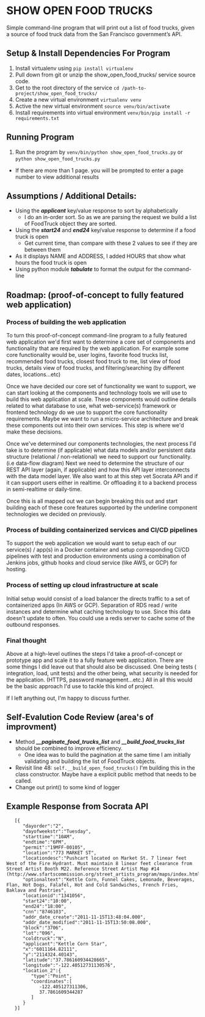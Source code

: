 # SHOW OPEN FOOD TRUCKS
Simple command-line program that will print out a list of food trucks, given a source of food truck data from the
San Francisco government’s API.

## Setup & Install Dependencies For Program
1. Install virtualenv using `pip install virtualenv`
2. Pull down from git or unzip the show_open_food_trucks/ service source code.
3. Get to the root directory of the service `cd /path-to-project/show_open_food_trucks/`
4. Create a new virtual environment `virtualenv venv`
5. Active the new virtual environment `source venv/bin/activate`
6. Install requirements into virtual environment `venv/bin/pip install -r requirements.txt`

## Running Program
1. Run the program by `venv/bin/python show_open_food_trucks.py` or `python show_open_food_trucks.py`
- If there are more than 1 page. you will be prompted to enter a page number to view additional results

## Assumptions / Additional Details:
- Using the ***applicant*** key/value response to sort by alphabetically
    - I do an in-order sort. So as we are parsing the request we build a list of FoodTruck object they are sorted. 
- Using the ***start24*** and ***end24*** key/value response to determine if a food truck is open
    - Get current time, than compare with these 2 values to see if they are between them
- As it displays NAME and ADDRESS, I added HOURS that show what hours the food truck is open
- Using python module ***tabulate*** to format the output for the command-line


## Roadmap: (proof-of-concept to fully featured web application)

### Process of building the web application
To turn this proof-of-concept command-line program to a fully featured web application we'd first want to determine a core
set of components and functionality that are required by the web application. For example some core functionality would be, user logins,
favorite food trucks list, recommended food trucks, closest food truck to me, list view of food trucks, details view of food trucks,
and filtering/searching (by different dates, locations...etc)

Once we have decided our core set of functionality we want to support, we can start looking at the components and technology tools
we will use to build this web application at scale. These components would outline details related to what database to use,
what web-service(s) framework or frontend technology do we use to support the core functionality requirements. Maybe we want to run a micro-service
architecture and break these components out into their own services. This step is where we'd make these decisions.

Once we've determined our components technologies, the next process I'd take is to determine (if applicable) what data models and/or
persistent data structure (relational / non-relational) we need to support our functionality. (i.e data-flow diagram) Next we need to
determine the structure of our REST API layer (again, if applicable) and how this API layer interconnects with the data model layer.
We also want to at this step vet Socrata API and if it can support users either in realtime. Or offloading it to a backend process in
semi-realtime or daily-time.

Once this is all mapped out we can begin breaking this out and start building each of these core features supported by the underline component
technologies we decided on previously.

### Process of building containerized services and CI/CD pipelines
To support the web application we would want to setup each of our service(s) / app(s) in a Docker container and setup corresponding CI/CD pipelines
with test and production environments using a combination of Jenkins jobs, github hooks and cloud service (like AWS, or GCP) for hosting.

### Process of setting up cloud infrastructure at scale
Initial setup would consist of a load balancer the directs traffic to a set of containerized apps (In AWS or GCP). Separation of RDS read / write instances and determine
what caching technology to use. Since this data doesn't update to often. You could use a redis server to cache some of the outbound responses.

### Final thought
Above at a high-level outlines the steps I'd take a proof-of-concept or prototype app and scale it to a fully feature web application. There are some things I did leave out
that should also be discussed. One being tests ( integration, load, unit tests) and the other being, what security is needed for the application. (HTTPS, password management...etc.)
All in all this would be the basic approach I'd use to tackle this kind of project.

If I left anything out, I'm happy to discuss further.


## Self-Evalution Code Review  (area's of improvment)
- Method ***__paginate_food_trucks_list*** and ***__build_food_trucks_list*** should be combined to improve efficiency.
    - One idea was to build the pagination at the same time I am initially validating and building the list of FoodTruck objects.
- Revisit line 48: `self.__build_open_food_trucks()` I'm building this in the class constructor. Maybe have a explicit public method that needs to be called.
- Change out print() to some kind of logger


## Example Response from Socrata API
```
   [{
      "dayorder":"2",
      "dayofweekstr":"Tuesday",
      "starttime":"10AM",
      "endtime":"6PM",
      "permit":"19MFF-00105",
      "location":"773 MARKET ST",
      "locationdesc":"Pushcart located on Market St. 7 linear feet West of the Fire Hydrant. Must maintain 8 linear feet clearance from Street Artist Booth M22. Reference Street Artist Map #14 (http://www.sfartscommission.org/street_artists_program/maps/index.html)",
      "optionaltext":"Kettle Corn, Funnel Cakes, Lemonade, Beverages, Flan, Hot Dogs, Falafel, Hot and Cold Sandwiches, French Fries, Baklava and Pastries",
      "locationid":"1341056",
      "start24":"10:00",
      "end24":"18:00",
      "cnn":"8746103",
      "addr_date_create":"2011-11-15T13:48:04.000",
      "addr_date_modified":"2011-11-15T13:50:08.000",
      "block":"3706",
      "lot":"096",
      "coldtruck":"N",
      "applicant":"Kettle Corn Star",
      "x":"6011164.82111",
      "y":"2114324.40143",
      "latitude":"37.786160934428665",
      "longitude":"-122.40512731130576",
      "location_2":{
         "type":"Point",
         "coordinates":[
            -122.405127311306,
            37.7861609344287
         ]
      }
   }]
```



